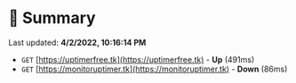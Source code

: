 # 📖 Summary
Last updated: **4/2/2022, 10:16:14 PM**

- `GET` [https://uptimerfree.tk](https://uptimerfree.tk) - **Up** (491ms)
- `GET` [https://monitoruptimer.tk](https://monitoruptimer.tk) - **Down** (86ms)
